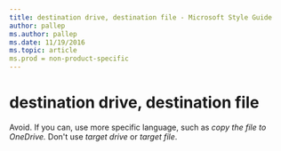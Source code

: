 ```yaml
---
title: destination drive, destination file - Microsoft Style Guide
author: pallep
ms.author: pallep
ms.date: 11/19/2016
ms.topic: article
ms.prod = non-product-specific
---
```


# destination drive, destination file

Avoid. If you can, use more specific language, such as *copy the file to OneDrive.* Don't use *target drive* or *target file*. 
